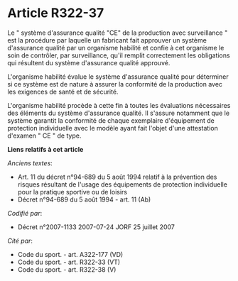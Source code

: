 # Article R322-37

Le " système d'assurance qualité "CE" de la production avec surveillance " est la procédure par laquelle un fabricant fait
approuver un système d'assurance qualité par un organisme habilité et confie à cet organisme le soin de contrôler, par
surveillance, qu'il remplit correctement les obligations qui résultent du système d'assurance qualité approuvé.

L'organisme habilité évalue le système d'assurance qualité pour déterminer si ce système est de nature à assurer la
conformité de la production avec les exigences de santé et de sécurité.

L'organisme habilité procède à cette fin à toutes les évaluations nécessaires des éléments du système d'assurance qualité. Il
s'assure notamment que le système garantit la conformité de chaque exemplaire d'équipement de protection individuelle avec le
modèle ayant fait l'objet d'une attestation d'examen " CE " de type.

**Liens relatifs à cet article**

_Anciens textes_:

  - Art. 11 du décret n°94-689 du 5 août 1994 relatif à la prévention des risques résultant de l'usage des équipements de protection individuelle pour la pratique sportive ou de loisirs
  - Décret n°94-689 du 5 août 1994 - art. 11 (Ab)

_Codifié par_:

  - Décret n°2007-1133 2007-07-24 JORF 25 juillet 2007

_Cité par_:

  - Code du sport. - art. A322-177 (VD)
  - Code du sport. - art. R322-33 (VT)
  - Code du sport. - art. R322-38 (V)
